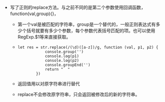 - 写了正则的replace方法。与之前不同的是第二个参数使用回调函数，function(val,group){}，

  - 第一个val是被匹配的字符串，group是一个替代的，一般正则表达式有多少个括号就要有多少个参数，每个参数代表括号匹配的项。也可以使用RegExp.$1等来直接获取。

  - ```
    let res = str.replace(/(\d)([a-z])/g, function (val, p1, p2) {
                console.group('')
                console.log(p1)
                console.log(p2)
                console.groupEnd('')
                return "  "
            })
    ```

  - 返回值用以对原字符串进行替代

  - replace不会修改原字符串，只会返回被修改后的新的字符串。


